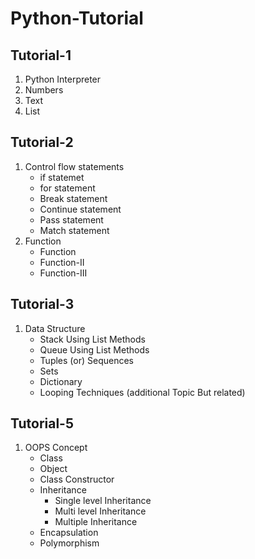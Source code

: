 # Python-Tutorial
## Tutorial-1

1. Python Interpreter
1. Numbers
1. Text
1. List

## Tutorial-2

1. Control flow statements
   * if statemet
   * for statement
   * Break statement
   * Continue statement
   * Pass statement
   * Match statement
1. Function
   * Function
   * Function-II
   * Function-III

## Tutorial-3

1. Data Structure
   * Stack Using List Methods
   * Queue Using List Methods
   * Tuples (or) Sequences
   * Sets
   * Dictionary
   * Looping Techniques (additional Topic But related)

## Tutorial-5

1. OOPS Concept 
   * Class
   * Object
   * Class Constructor
   * Inheritance
     * Single level Inheritance
     * Multi level Inheritance
     * Multiple Inheritance       
   * Encapsulation
   * Polymorphism
